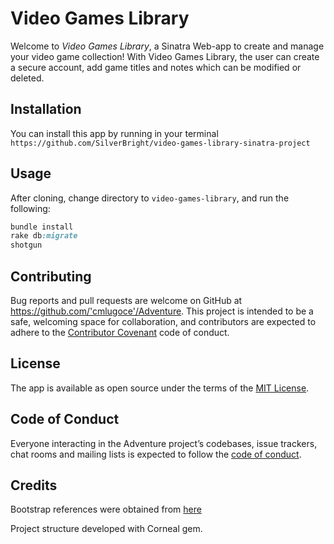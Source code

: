 # Video Games Library

Welcome to *Video Games Library*, a Sinatra Web-app to create and manage your video game collection! With Video Games Library, the user can create a secure account, add game titles and notes which can be modified or deleted.

## Installation

 You can install this app by running in your terminal ` https://github.com/SilverBright/video-games-library-sinatra-project `

## Usage

After cloning, change directory to `video-games-library`, and run the following:

```ruby
bundle install
rake db:migrate
shotgun
```

## Contributing

Bug reports and pull requests are welcome on GitHub at https://github.com/'cmlugoce'/Adventure. This project is intended to be a safe, welcoming space for collaboration, and contributors are expected to adhere to the [Contributor Covenant](http://contributor-covenant.org) code of conduct.

## License

The app is available as open source under the terms of the [MIT License](https://opensource.org/licenses/MIT).

## Code of Conduct

Everyone interacting in the Adventure project’s codebases, issue trackers, chat rooms and mailing lists is expected to follow the [code of conduct](https://github.com/'cmlugoce'/Adventure/blob/master/CODE_OF_CONDUCT.md).

## Credits

Bootstrap references were obtained from [here](https://getbootstrap.com)

Project structure developed with Corneal gem.
